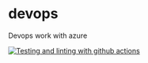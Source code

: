 # devops
Devops work with azure



[![Testing and linting with github actions](https://github.com/lorenzomad/devops/actions/workflows/main.yml/badge.svg)](https://github.com/lorenzomad/devops/actions/workflows/main.yml)
